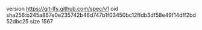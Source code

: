 version https://git-lfs.github.com/spec/v1
oid sha256:b245a867e0e235742b46d747b1f03450bc12ffdb3df58e49f14dff2bd52dbc25
size 1567
